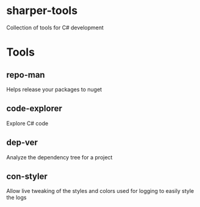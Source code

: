 # sharper-tools
Collection of tools for C# development

# Tools

## repo-man
Helps release your packages to nuget

## code-explorer
Explore C# code

## dep-ver
Analyze the dependency tree for a project

## con-styler
Allow live tweaking of the styles and colors used for logging to easily style the logs
